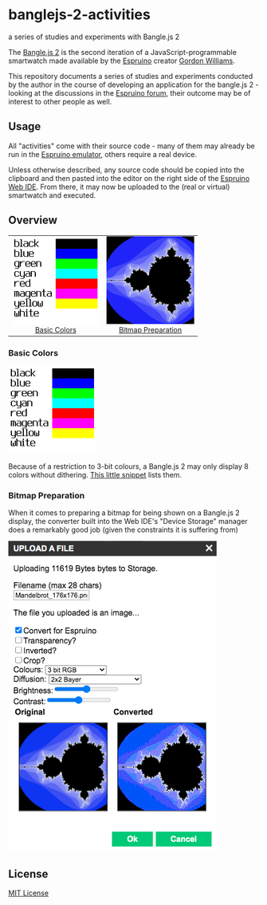 # banglejs-2-activities #

a series of studies and experiments with Bangle.js 2

The [Bangle.js 2](https://www.espruino.com/Bangle.js2) is the second iteration of a JavaScript-programmable smartwatch made available by the [Espruino](https://www.espruino.com/) creator [Gordon Williams](https://github.com/gfwilliams).

This repository documents a series of studies and experiments conducted by the author in the course of developing an application for the bangle.js 2 - looking at the discussions in the [Espruino forum](http://forum.espruino.com/microcosms/1424/), their outcome may be of interest to other people as well.

## Usage ##

All "activities" come with their source code - many of them may already be run in the [Espruino emulator](https://www.espruino.com/ide/emulator.html), others require a real device.

Unless otherwise described, any source code should be copied into the clipboard and then pasted into the editor on the right side of the [Espruino Web IDE](https://www.espruino.com/ide). From there, it may now be uploaded to the (real or virtual) smartwatch and executed.

## Overview ##

<table>
 <tr>
   <td align="center"><img src="Colors/BasicColors.png"><br><a href="#basic-colors">Basic Colors</a></td>
   <td align="center"><img src="Colors/Mandelbrot_176x176.png"><br><a href="#bitmap-preparation">Bitmap Preparation</a></td>
 </tr>
</table>


### Basic Colors ###

<img src="Colors/BasicColors.png">

Because of a restriction to 3-bit colours, a Bangle.js 2 may only display 8 colors without dithering. [This little snippet](Colors/BasicColors.js) lists them.

### Bitmap Preparation ###

When it comes to preparing a bitmap for being shown on a Bangle.js 2 display, the converter built into the Web IDE's "Device Storage" manager does a remarkably good job (given the constraints it is suffering from)

![](Colors/BitmapPreparation.png)


## License ##

[MIT License](LICENSE.md)

